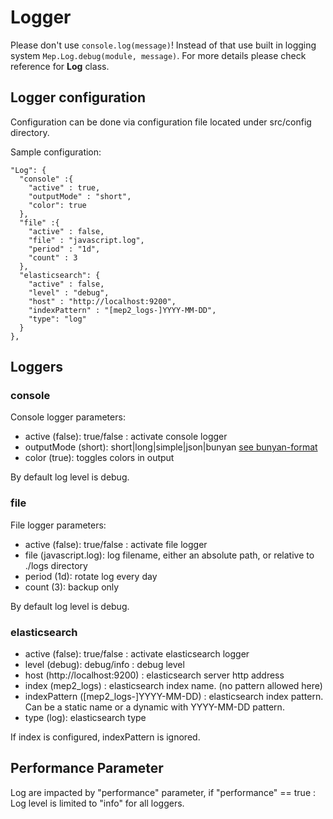 # Logger

Please don't use `console.log(message)`! Instead of that use built in logging 
system `Mep.Log.debug(module, message)`. For more details please check reference for 
**Log** class.

## Logger configuration

Configuration can be done via configuration file located under src/config directory.

Sample configuration: 
```
"Log": {
  "console" :{
    "active" : true,
    "outputMode" : "short",
    "color": true
  },
  "file" :{
    "active" : false,
    "file" : "javascript.log",
    "period" : "1d",
    "count" : 3
  },
  "elasticsearch": {
    "active" : false,
    "level" : "debug",
    "host" : "http://localhost:9200",
    "indexPattern" : "[mep2_logs-]YYYY-MM-DD",
    "type": "log"
  }
},
```

## Loggers
 
### console

Console logger parameters:

- active (false): true/false : activate console logger
- outputMode (short): short|long|simple|json|bunyan [see bunyan-format](https://github.com/thlorenz/bunyan-format)
- color (true): toggles colors in output

By default log level is debug. 

### file 

File logger parameters:

- active (false): true/false : activate file logger
- file (javascript.log): log filename, either an absolute path, or relative to ./logs directory 
- period (1d): rotate log every day
- count (3): backup only 

By default log level is debug.

### elasticsearch

- active (false): true/false : activate elasticsearch logger
- level (debug): debug/info : debug level
- host (http://localhost:9200) : elasticsearch server http address
- index (mep2_logs) : elasticsearch index name. (no pattern allowed here)
- indexPattern (\[mep2_logs-]YYYY-MM-DD) : elasticsearch index pattern. Can be a static name or a dynamic with YYYY-MM-DD pattern.
- type (log): elasticsearch type

If index is configured, indexPattern is ignored.

## Performance Parameter

Log are impacted by "performance" parameter, if "performance" == true : Log level is limited to "info" for all loggers.
 
